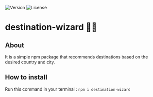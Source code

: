 ![Version](https://img.shields.io/badge/Version-1.2.0-blue.svg)
![License](https://img.shields.io/badge/License-MIT%20-red.svg)

# destination-wizard 🧙‍♂️

## About
It is a simple npm package that recommends destinations based on the desired country and city.

## How to install
Run this command in your terminal : `npm i destination-wizard`

